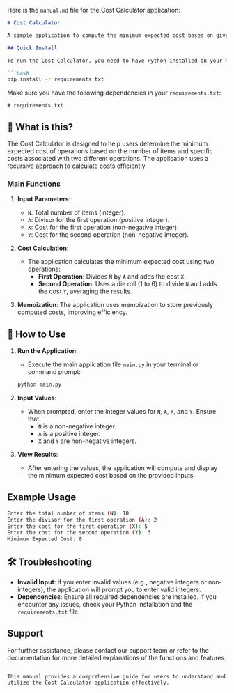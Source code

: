Here is the `manual.md` file for the Cost Calculator application:

```markdown
# Cost Calculator

A simple application to compute the minimum expected cost based on given parameters.

## Quick Install

To run the Cost Calculator, you need to have Python installed on your machine. You can install the required dependencies using pip:

```bash
pip install -r requirements.txt
```

Make sure you have the following dependencies in your `requirements.txt`:

```
# requirements.txt
```

## 🤔 What is this?

The Cost Calculator is designed to help users determine the minimum expected cost of operations based on the number of items and specific costs associated with two different operations. The application uses a recursive approach to calculate costs efficiently.

### Main Functions

1. **Input Parameters**:
   - `N`: Total number of items (integer).
   - `A`: Divisor for the first operation (positive integer).
   - `X`: Cost for the first operation (non-negative integer).
   - `Y`: Cost for the second operation (non-negative integer).

2. **Cost Calculation**:
   - The application calculates the minimum expected cost using two operations:
     - **First Operation**: Divides `N` by `A` and adds the cost `X`.
     - **Second Operation**: Uses a die roll (1 to 6) to divide `N` and adds the cost `Y`, averaging the results.

3. **Memoization**: The application uses memoization to store previously computed costs, improving efficiency.

## 📖 How to Use

1. **Run the Application**:
   - Execute the main application file `main.py` in your terminal or command prompt:

   ```bash
   python main.py
   ```

2. **Input Values**:
   - When prompted, enter the integer values for `N`, `A`, `X`, and `Y`. Ensure that:
     - `N` is a non-negative integer.
     - `A` is a positive integer.
     - `X` and `Y` are non-negative integers.

3. **View Results**:
   - After entering the values, the application will compute and display the minimum expected cost based on the provided inputs.

## Example Usage

```bash
Enter the total number of items (N): 10
Enter the divisor for the first operation (A): 2
Enter the cost for the first operation (X): 5
Enter the cost for the second operation (Y): 3
Minimum Expected Cost: 8
```

## 🛠 Troubleshooting

- **Invalid Input**: If you enter invalid values (e.g., negative integers or non-integers), the application will prompt you to enter valid integers.
- **Dependencies**: Ensure all required dependencies are installed. If you encounter any issues, check your Python installation and the `requirements.txt` file.

## Support

For further assistance, please contact our support team or refer to the documentation for more detailed explanations of the functions and features.

```

This manual provides a comprehensive guide for users to understand and utilize the Cost Calculator application effectively.